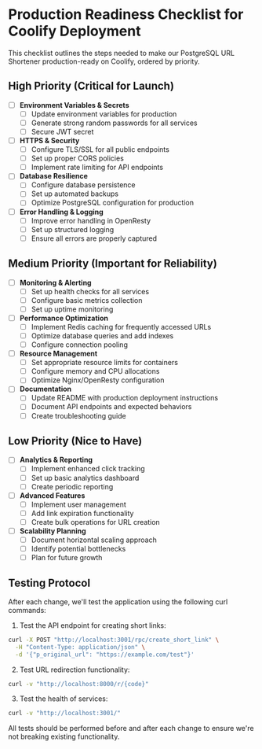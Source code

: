# Production Readiness Checklist for Coolify Deployment

This checklist outlines the steps needed to make our PostgreSQL URL Shortener production-ready on Coolify, ordered by priority.

## High Priority (Critical for Launch)

- [ ] **Environment Variables & Secrets**
  - [ ] Update environment variables for production
  - [ ] Generate strong random passwords for all services
  - [ ] Secure JWT secret

- [ ] **HTTPS & Security**
  - [ ] Configure TLS/SSL for all public endpoints
  - [ ] Set up proper CORS policies
  - [ ] Implement rate limiting for API endpoints

- [ ] **Database Resilience**
  - [ ] Configure database persistence
  - [ ] Set up automated backups
  - [ ] Optimize PostgreSQL configuration for production

- [ ] **Error Handling & Logging**
  - [ ] Improve error handling in OpenResty
  - [ ] Set up structured logging
  - [ ] Ensure all errors are properly captured

## Medium Priority (Important for Reliability)

- [ ] **Monitoring & Alerting**
  - [ ] Set up health checks for all services
  - [ ] Configure basic metrics collection
  - [ ] Set up uptime monitoring

- [ ] **Performance Optimization**
  - [ ] Implement Redis caching for frequently accessed URLs
  - [ ] Optimize database queries and add indexes
  - [ ] Configure connection pooling

- [ ] **Resource Management**
  - [ ] Set appropriate resource limits for containers
  - [ ] Configure memory and CPU allocations
  - [ ] Optimize Nginx/OpenResty configuration

- [ ] **Documentation**
  - [ ] Update README with production deployment instructions
  - [ ] Document API endpoints and expected behaviors
  - [ ] Create troubleshooting guide

## Low Priority (Nice to Have)

- [ ] **Analytics & Reporting**
  - [ ] Implement enhanced click tracking
  - [ ] Set up basic analytics dashboard
  - [ ] Create periodic reporting

- [ ] **Advanced Features**
  - [ ] Implement user management
  - [ ] Add link expiration functionality
  - [ ] Create bulk operations for URL creation

- [ ] **Scalability Planning**
  - [ ] Document horizontal scaling approach
  - [ ] Identify potential bottlenecks
  - [ ] Plan for future growth

## Testing Protocol

After each change, we'll test the application using the following curl commands:

1. Test the API endpoint for creating short links:
```bash
curl -X POST "http://localhost:3001/rpc/create_short_link" \
  -H "Content-Type: application/json" \
  -d '{"p_original_url": "https://example.com/test"}'
```

2. Test URL redirection functionality:
```bash
curl -v "http://localhost:8000/r/{code}"
```

3. Test the health of services:
```bash
curl -v "http://localhost:3001/"
```

All tests should be performed before and after each change to ensure we're not breaking existing functionality. 